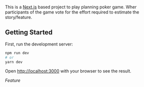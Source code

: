 This is a [Next.js](https://nextjs.org/) based project to play planning poker game. Wher participants of the game vote for the effort required to estimate the story/feature.

## Getting Started

First, run the development server:

```bash
npm run dev
# or
yarn dev
```

Open [http://localhost:3000](http://localhost:3000) with your browser to see the result.

_Feature_

